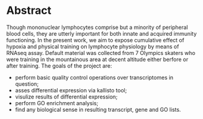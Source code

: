 # Abstract
Though mononuclear lymphocytes comprise but a minority of peripheral blood cells, they are utterly important for both innate and acquired immunity functioning. In the present work, we aim to expose cumulative effect of hypoxia and physical training on lymphocyte physiology by means of RNAseq assay. Default material was collected from 7 Olympics skaters who were training in the mountainous area at decent altitude either berfore or after training. The goals of the project are:
- perform basic quality control operations over transcriptomes in question; 
- asses differential expression via kallisto tool; 
- visulize results of differential expression; 
- perform GO enrichment analysis; 
- find any biological sense in resulting transcript, gene and GO lists.
